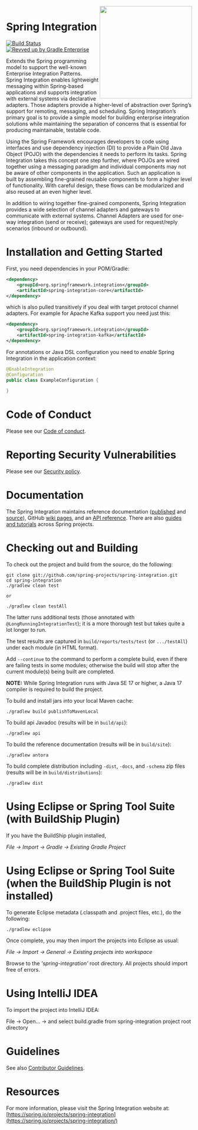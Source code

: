 <img align="right" width="250" height="250" src="https://spring.io/img/projects/spring-integration.svg?v=2">

# Spring Integration

[![Build Status](https://github.com/spring-projects/spring-integration/actions/workflows/ci-snapshot.yml/badge.svg)](https://github.com/spring-projects/spring-integration/actions/workflows/ci-snapshot.yml)
[![Revved up by Gradle Enterprise](https://img.shields.io/badge/Revved%20up%20by-Gradle%20Enterprise-06A0CE?logo=Gradle&labelColor=02303A)](https://ge.spring.io/scans?search.rootProjectNames=spring-integration)

Extends the Spring programming model to support the well-known Enterprise Integration Patterns. 
Spring Integration enables lightweight messaging within Spring-based applications and supports integration with external systems via declarative adapters. 
Those adapters provide a higher-level of abstraction over Spring’s support for remoting, messaging, and scheduling. 
Spring Integration’s primary goal is to provide a simple model for building enterprise integration solutions while maintaining the separation of concerns that is essential for producing maintainable, testable code.

Using the Spring Framework encourages developers to code using interfaces and use dependency injection (DI) to provide a Plain Old Java Object (POJO) with the dependencies it needs to perform its tasks. 
Spring Integration takes this concept one step further, where POJOs are wired together using a messaging paradigm and individual components may not be aware of other components in the application. 
Such an application is built by assembling fine-grained reusable components to form a higher level of functionality. 
With careful design, these flows can be modularized and also reused at an even higher level.

In addition to wiring together fine-grained components, Spring Integration provides a wide selection of channel adapters and gateways to communicate with external systems. 
Channel Adapters are used for one-way integration (send or receive); gateways are used for request/reply scenarios (inbound or outbound). 

# Installation and Getting Started

First, you need dependencies in your POM/Gradle:

```xml
<dependency>
    <groupId>org.springframework.integration</groupId>
    <artifactId>spring-integration-core</artifactId>
</dependency>
```

which is also pulled transitively if you deal with target protocol channel adapters.
For example for Apache Kafka support you need just this:

```xml
<dependency>
    <groupId>org.springframework.integration</groupId>
    <artifactId>spring-integration-kafka</artifactId>
</dependency>
```

For annotations or Java DSL configuration you need to *enable* Spring Integration in the application context:

```java
@EnableIntegration
@Configuration
public class ExampleConfiguration {
    
}
```

# Code of Conduct

Please see our [Code of conduct](https://github.com/spring-projects/.github/blob/main/CODE_OF_CONDUCT.md).

# Reporting Security Vulnerabilities

Please see our [Security policy](https://github.com/spring-projects/spring-integration/security/policy).

# Documentation

The Spring Integration maintains reference documentation ([published](https://docs.spring.io/spring-integration/reference/) and [source](src/reference/antora)), GitHub [wiki pages](https://github.com/spring-projects/spring-integration/wiki), and an [API reference](https://docs.spring.io/spring-integration/docs/current/api/). 
There are also [guides and tutorials](https://spring.io/guides) across Spring projects.


# Checking out and Building

To check out the project and build from the source, do the following:

    git clone git://github.com/spring-projects/spring-integration.git
    cd spring-integration
    ./gradlew clean test

    or

    ./gradlew clean testAll

The latter runs additional tests (those annotated with `@LongRunningIntegrationTest`); it is a more thorough test but takes quite a lot longer to run.

The test results are captured in `build/reports/tests/test` (or `.../testAll`) under each module (in HTML format).

Add `--continue` to the command to perform a complete build, even if there are failing tests in some modules; otherwise the build will stop after the current module(s) being built are completed.

**NOTE:** While Spring Integration runs with Java SE 17 or higher, a Java 17 compiler is required to build the project.

To build and install jars into your local Maven cache:

    ./gradlew build publishToMavenLocal

To build api Javadoc (results will be in `build/api`):

    ./gradlew api

To build the reference documentation (results will be in `build/site`):

    ./gradlew antora

To build complete distribution including `-dist`, `-docs`, and `-schema` zip files (results will be in `build/distributions`):

    ./gradlew dist

# Using Eclipse or Spring Tool Suite (with BuildShip Plugin)

If you have the BuildShip plugin installed,

*File -> Import -> Gradle -> Existing Gradle Project*

# Using Eclipse or Spring Tool Suite (when the BuildShip Plugin is not installed)

To generate Eclipse metadata (.classpath and .project files, etc.), do the following:

    ./gradlew eclipse

Once complete, you may then import the projects into Eclipse as usual:

 *File -> Import -> General -> Existing projects into workspace*

Browse to the *'spring-integration'* root directory. All projects should import
free of errors.

# Using IntelliJ IDEA

To import the project into IntelliJ IDEA:

File -> Open... -> and select build.gradle from spring-integration project root directory

# Guidelines

See also [Contributor Guidelines](https://github.com/spring-projects/spring-integration/blob/main/CONTRIBUTING.adoc).

# Resources

For more information, please visit the Spring Integration website at: [https://spring.io/projects/spring-integration](https://spring.io/projects/spring-integration/)
